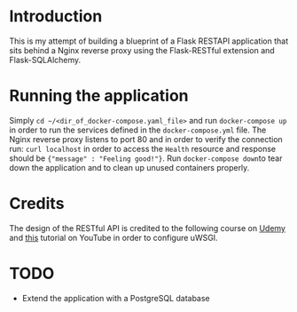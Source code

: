 # Introduction 

This is my attempt of building a blueprint of a Flask RESTAPI application that sits behind a Nginx reverse proxy using the Flask-RESTful extension and Flask-SQLAlchemy. 

# Running the application 

Simply `cd ~/<dir_of_docker-compose.yaml_file>` and run `docker-compose up` in order to run the services defined in the `docker-compose.yml` file. The Nginx reverse proxy listens to port 80 and in order to verify the connection run: `curl localhost` in order to access the `Health` resource and response should be `{"message" : "Feeling good!"}`. Run `docker-compose down`to tear down the application and to clean up unused containers properly. 

# Credits 
The design of the RESTful API is credited to the following course on [Udemy](https://www.udemy.com/course/rest-api-flask-and-python/) and [this](https://www.youtube.com/watch?v=prlixoDIfrc) tutorial on YouTube in order to configure uWSGI. 

# TODO
- Extend the application with a PostgreSQL database 